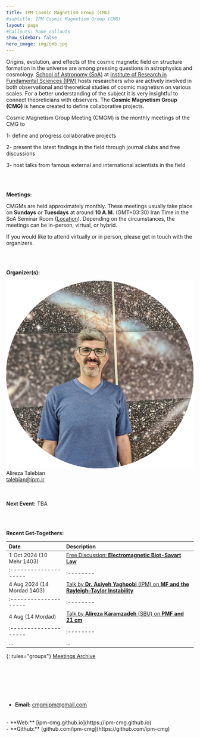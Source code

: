 ```yaml
---
title: IPM Cosmic Magnetism Group (CMG)
#subtitle: IPM Cosmic Magnetism Group (CMG)
layout: page
#callouts: home_callouts
show_sidebar: false
hero_image: img/cmb.jpg
---
```


Origins, evolution, and effects of the cosmic magnetic field on structure formation in the universe are among pressing questions in astrophysics and cosmology.  [School of Astronomy (SoA)](https://astro.ipm.ac.ir/) at [Institute of Research in Fundamental Sciences (IPM)](https://www.ipm.ir/) hosts researchers who are actively involved in both observational and theoretical studies of cosmic magnetism on various scales. For a better understanding of the subject it is very insightful to connect theoreticians with observers. The **Cosmic Magnetism Group (CMG)** is hence created to define collaborative projects.

Cosmic Magnetism Group Meeting (CMGM) is the monthly meetings of the CMG to

1- define and progress collaborative projects

2- present the latest findings in the field through journal clubs and free discussions

3- host talks from famous external and international scientists in the field



<!--
 at the SoA in the IPM. 
--->
<!--- Here are another way to add comments in Markdown:)
		[//]: # (comment) 
--->

<br><br>

**Meetings:**

CMGMs are held approximately monthly. These meetings usually take place on  **Sundays** or **Tuesdays**<!--, *typically on the first Sunday of each month*,--> at around **10 A.M.** (GMT+03:30) Iran Time in the SoA Seminar Room ([Location](https://www.google.com/maps/place/Institute+for+Astronomy/@35.8039058,51.4900625,17z/data=!4m5!3m4!1s0x3f8e051f03317155:0xb31622adb7a45cc1!8m2!3d35.8053223!4d51.4915255)). Depending on the circumstances, the meetings can be in-person, virtual, or hybrid.

If you would like to attend virtually or in person, please get in touch with the organizers.

<br>
<br>

**Organizer(s):**

<div class="container">
  <img src="img/alireza.png" class="image is-128x128">
  <div class="overlay">
  	Alireza Talebian
  	<br>
  	<a href = "mailto: talebian@ipm.ir"> talebian@ipm.ir </a>
  </div>
</div>

<br>
<br>

**Next Event:**
TBA

<!--

Tap <a target="_blank" href="https://calendar.google.com/calendar/u/0/r/eventedit?text=Cosmic+Magnetism+Group+Meeting&dates=20240804T063000Z/20240804T073000Z&ctz=Asia/Tehran&details=Talk+by+Alireza+Karamzadeh%3Ch2%3E%3C/h2%3E%3Cul%3E%3Cli%3ETitle:+The+imprint+of+primordial+magnetic+field+on+the+morphology+of+21-cm+fluctuations%3C/li%3E%20%3Cli%3EAbstract:+In+this+talk,+I+am+going+to+explain+the+21-cm+line,+the+importance+of+such+emission+in+studying+magnetic+fields,+and+all+I+know+about+the+relation+between+the+21-cm+line+and+primordial+magnetic+fields+based+on+the+newest+papers+and+presentations.%3C/li%3E%20%3C/ul%3E%3Cp%3EJoin%20us+at+%20%20%3Ca%20href=%22https://www.google.com/maps/place/Institute+for+Astronomy/@35.8039058,51.4900625,17z/data=!4m5!3m4!1s0x3f8e051f03317155:0xb31622adb7a45cc1!8m2!3d35.8053223!4d51.4915255%22%3ESoA+Seminar+Room%3C/a%3E+or+virtually+via%20%20%3Ca%20href=%22https://meet.google.com/jxg-piii-cau%22%3EGoogle+Meet+platform%3C/a%3E%3C/p%3E&location=Hybrid"><img border="2" src="https://www.google.com/calendar/images/ext/gc_button1_en.gif" style="vertical-align:middle;margin:0px 0px"></a> to easily add it to your Google Calendar!

| Date                | Description | Location |
|:--------------------|:--------|:--------|
|1 Oct (10 Mehr) |[ Free Discussion on **Electromagnetic Biotsavart Law**](/Meetings/arxiv/27_08_2024_Asiyeh_Yaghoobi_MF_RT) | Hybrid ( [in-person](https://www.google.com/maps/place/Institute+for+Astronomy/@35.8039058,51.4900625,17z/data=!4m5!3m4!1s0x3f8e051f03317155:0xb31622adb7a45cc1!8m2!3d35.8053223!4d51.4915255) / [virtual](???? - https://meet.google.com/agf-comq-gfw) )  |
|:--------------------|:--------|:---------|:---------|
{: rules="groups"}
If you would like to attend virtually or in person, please get in touch with the organizers.

-->

<br>
<br>

**Recent Get-Togethers:**


| Date                | Description |
|:--------------------|:--------|
|1 Oct 2024 (10 Mehr 1403) |[ Free Discussion: **Electromagnetic Biot-Savart Law**](/Meetings/arxiv/01_10_2024_Electromagnetic_Biot̲savart_Law) | Hybrid ( [in-person](https://www.google.com/maps/place/Institute+for+Astronomy/@35.8039058,51.4900625,17z/data=!4m5!3m4!1s0x3f8e051f03317155:0xb31622adb7a45cc1!8m2!3d35.8053223!4d51.4915255) / [virtual](???? - https://meet.google.com/agf-comq-gfw) )  |
|:--------------------|:--------|:---------|:---------|
|4 Aug 2024 (14 Mordad 1403) |[ Talk by **Dr. Asiyeh Yaghoobi** (IPM) on **MF and the Rayleigh–Taylor Instability**](/Meetings/arxiv/27_08_2024_Asiyeh_Yaghoobi_MF_RT) | Hybrid ( [in-person](https://www.google.com/maps/place/Institute+for+Astronomy/@35.8039058,51.4900625,17z/data=!4m5!3m4!1s0x3f8e051f03317155:0xb31622adb7a45cc1!8m2!3d35.8053223!4d51.4915255) / [virtual](???? - https://meet.google.com/jxg-piii-cau) )  |
|:--------------------|:--------|:---------|:---------|
|4 Aug (14 Mordad) |[ Talk by **Alireza Karamzadeh** (SBU) on **PMF and 21 cm**](/Meetings/arxiv/04_08_2024_Alireza_Karamzadeh_21cm_PMF) | Hybrid ( [in-person](https://www.google.com/maps/place/Institute+for+Astronomy/@35.8039058,51.4900625,17z/data=!4m5!3m4!1s0x3f8e051f03317155:0xb31622adb7a45cc1!8m2!3d35.8053223!4d51.4915255) / [virtual](???? - https://meet.google.com/jxg-piii-cau) )  |
|:--------------------|:--------|
|... | ... |
{: rules="groups"}
[Meetings Archive](/Meetings/archive)


<br>
<br>

<!---
**Current Status:**
--->
<br>
<br>
<br>

- **Email:**
<a href = "mailto: cmgmipm@gmail.com"> cmgmipm@gmail.com </a>
<br>
- **Web:** [ipm-cmg.github.io](https://ipm-cmg.github.io)
<br>
- **Github:** [github.com/ipm-cmg](https://github.com/ipm-cmg)



<!---
email: **cmgmipm@gmail.com**

web: **https://ipm-cmg.github.io**

Special thanks to S.Mohammad Hosseinirad for his invaluable contributions to this website.

[https://github.com/ipm-oam](https://github.com/ipm-oam/ipm-oam.github.io)

[ipm-oam.github.io](https://ipm-oam.github.io)
--->

